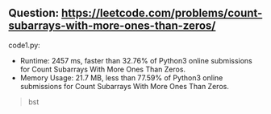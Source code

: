 ## Question: https://leetcode.com/problems/count-subarrays-with-more-ones-than-zeros/

code1.py:
* Runtime: 2457 ms, faster than 32.76% of Python3 online submissions for Count Subarrays With More Ones Than Zeros.
* Memory Usage: 21.7 MB, less than 77.59% of Python3 online submissions for Count Subarrays With More Ones Than Zeros.
> bst